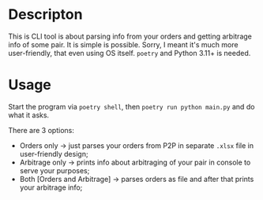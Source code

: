 # Descripton

This is CLI tool is about parsing info from your orders and getting arbitrage info of some pair.
It is simple is possible. Sorry, I meant it's much more user-friendly, that even using OS itself.
`poetry` and Python 3.11+ is needed.

# Usage

Start the program via `poetry shell`, then `poetry run python main.py` and do what it asks.

There are 3 options:
- Orders only -> just parses your orders from P2P in separate `.xlsx` file in user-friendly design;
- Arbitrage only -> prints info about arbitraging of your pair in console to serve your purposes;
- Both [Orders and Arbitrage] -> parses orders as file and after that prints your arbitrage info;
